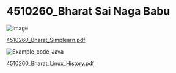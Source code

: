 # 4510260_Bharat Sai Naga Babu

![Image](https://github.com/user-attachments/assets/12011f63-09db-4f73-8925-78bfc21302ef)

[4510260_Bharat_Simplearn.pdf](https://github.com/user-attachments/files/21603563/4510260_Bharat_Simplearn.pdf)

![Example_code_Java](https://github.com/user-attachments/assets/c84fd4f2-ff47-46dc-a858-7ae396c0d51e)

[4510260_Bharat_Linux_History.pdf](https://github.com/user-attachments/files/21603647/4510260_Bharat_Linux_History.pdf)
